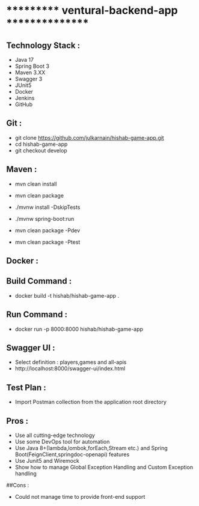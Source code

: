 # ********* ventural-backend-app **************

## Technology Stack :
- Java 17
- Spring Boot 3
- Maven 3.XX
- Swagger 3
- JUnit5 
- Docker 
- Jenkins
- GitHub

## Git :
- git clone https://github.com/julkarnain/hishab-game-app.git
- cd hishab-game-app
- git checkout develop

## Maven :
- mvn clean install 
- mvn clean package 
- ./mvnw install -DskipTests 
- ./mvnw spring-boot:run 

- mvn clean package -Pdev
- mvn clean package -Ptest

## Docker :
## Build Command :
- docker build -t hishab/hishab-game-app .

## Run Command :
- docker run -p 8000:8000 hishab/hishab-game-app

## Swagger UI :
- Select definition : players,games and all-apis
- http://localhost:8000/swagger-ui/index.html

## Test Plan :
- Import Postman collection from the application root directory

## Pros :
- Use all cutting-edge technology 
- Use some DevOps tool for automation 
- Use Java 8+(lambda,lombok,forEach,Stream etc.) and Spring Boot(FeignClient,springdoc-openapi) features
- Use Junit5 and Wiremock 
- Show how to manage Global Exception Handling and Custom Exception handling

##Cons :
- Could not manage time to provide front-end support

